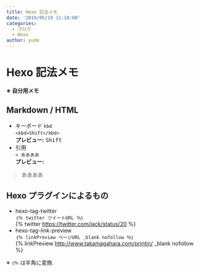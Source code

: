 ```yaml
---
title: Hexo 記法メモ
date: '2019/05/19 11:18:00'
categories:
  - ブログ
  - Hexo
author: yude
---
```

# Hexo 記法メモ
**※ 自分用メモ**

## Markdown / HTML
* キーボード `kbd`  
`<kbd>Shift</kbd>`  
__プレビュー:__ <kbd>Shift</kbd>
* 引用  
`> ああああ`  
__プレビュー:__  
> ああああ

## Hexo プラグインによるもの
* hexo-tag-twitter  
`｛％ twitter ツイートURL ％｝`  
{% twitter https://twitter.com/jack/status/20 %}
* hexo-tag-link-preview  
`｛％ linkPreview ページURL _blank nofollow ％｝`  
{% linkPreview http://www.takamagahara.com/printin/ _blank nofollow %}

※ `｛％` は半角に変換.